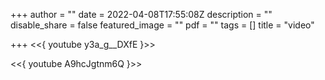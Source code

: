 +++
author = ""
date = 2022-04-08T17:55:08Z
description = ""
disable_share = false
featured_image = ""
pdf = ""
tags = []
title = "video"

+++
<<{ youtube y3a_g__DXfE }>>

<<{ youtube A9hcJgtnm6Q }>>